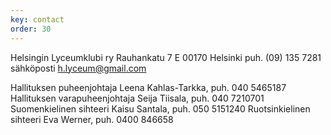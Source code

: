 ```yaml
---
key: contact
order: 30
---
```

Helsingin Lyceumklubi ry
Rauhankatu 7 E
00170 Helsinki
puh. (09) 135 7281
sähköposti h.lyceum@gmail.com

Hallituksen puheenjohtaja Leena Kahlas-Tarkka, puh. 040 5465187 
Hallituksen varapuheenjohtaja Seija Tiisala, puh. 040 7210701 
Suomenkielinen sihteeri Kaisu Santala, puh. 050 5151240 
Ruotsinkielinen sihteeri Eva Werner, puh. 0400 846658